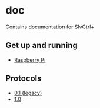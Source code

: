 # doc
Contains documentation for SlvCtrl+

## Get up and running
* [Raspberry Pi](./setup/setup-rpi.md)

## Protocols
* [0.1 (legacy)](./protocol/protocol-0.1.md)
* [1.0](./protocol/protocol-1.0.md)
